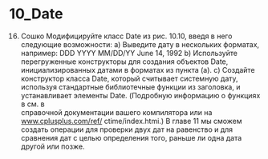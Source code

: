 10_Date
=======
16. Сошко Модифицируйте класс Date из рис. 10.10, введя в него следующие возможности: 
a) Выведите дату в нескольких форматах, например: 
DDD YYYY 
MM/DD/YY 
June 14, 1992 
b) Используйте перегруженные конструкторы для создания объектов Date,  
инициализированных датами в форматах из пункта (а). 
c) Создайте конструктор класса Date, который считывает системную дату,  
используя стандартные библиотечные функции из заголовка, и устанавливает 
элементы Date. (Подробную информацию о функциях в <ctime> см. в  
справочной документации вашего компилятора или на www.cplusplus.com/ref/ 
ctime/index.htmi.) 
В главе 11 мы сможем создать операции для проверки двух дат на равенство 
и для сравнения дат с целью определения того, раньше ли одна дата другой или 
позже.
